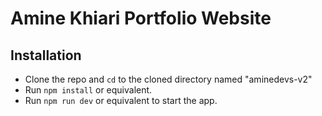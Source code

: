 # Amine Khiari Portfolio Website

## Installation
- Clone the repo and `cd` to the cloned directory named "aminedevs-v2"
- Run `npm install` or equivalent.
- Run `npm run dev` or equivalent to start the app.
